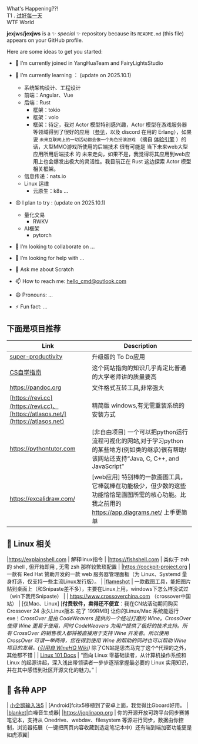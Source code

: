 What's Happening??!   
T1 . [过好每一天](https://www.bilibili.com/bangumi/play/ep96936)                  
WTF World   


**jexjws/jexjws** is a ✨ _special_ ✨ repository because its `README.md` (this file) appears on your GitHub profile.


Here are some ideas to get you started:


- 🔭 I’m currently joined in YangHuaTeam and FairyLightsStudio

- 🌱 I’m currently learning ： (update on 2025.10.1)
  -  系统架构设计、工程设计
  -  前端：Angular、Vue
  -  后端：Rust
      - 框架：tokio
      - 框架：volo
      - 框架：待定，我对 Actor 模型特别感兴趣，Actor 模型在游戏服务器等领域得到了很好的应用（[参见](https://huahua132.github.io/2023/05/07/skynet_frame/actor/)，以及 discord 在用的 Erlang），如果说 `未来互联网上的一切活动都会像一个角色扮演游戏` （摘自 [体验引擎](https://book.douban.com/subject/26323699/)
）的话，大型MMO游戏所使用的后端技术 很有可能是 当下未来web大型应用所用后端技术 的 未来走向，如果不是，我觉得将其应用到web应用上也会爆发出极大的灵活性。我目前正在 Rust 这边探索 Actor 模型相关框架。
  - 信息传递：nats.io
  - Linux 运维
      - 云原生：k8s ...

- 😍 I plan to try : (update on 2025.10.1)  
  - 量化交易
      - RWKV
  - AI框架
      - pytorch

- 👯 I’m looking to collaborate on ...
- 🤔 I’m looking for help with ...
- 💬 Ask me about Scratch
- 📫 How to reach me: hello_cmd@outlook.com
- 😄 Pronouns: ...
- ⚡ Fun fact: ...



下面是项目推荐
-------------------

| Link | Description |
| ----------- | ----------- |
| [super-productivity](https://github.com/johannesjo/super-productivity) | 升级版的 To Do应用|
| [ CS自学指南](https://csdiy.wiki/) | 这个网站指向的知识几乎肯定比普通的大学老师讲的质量要高 |
|https://pandoc.org | 文件格式互转工具,非常强大 |   
|[https://revi.cc](https://revi.cc)、[https://atlasos.net/](https://atlasos.net) | 精简版 windows,有无需重装系统的安装方式  |  
|https://pythontutor.com | [非自由项目] 一个可以把python运行流程可视化的网站,对于学习python的某些地方(例如类的继承)很有帮助!该网站还支持“Java, C, C++, and JavaScript”   |
| https://excalidraw.com/ |  [web应用] 特别棒的一款画图工具，它棒就棒在功能极少，但少数的这些功能恰恰是画图所需的核心功能。比我之前用的 https://app.diagrams.net/ 上手更简单 |

🐧 Linux 相关
-------------------

|https://explainshell.com | 解释linux指令   |
|https://fishshell.com | 类似于 zsh 的 shell , 但开箱即用 , 无需 zsh 那样较繁琐配置    |
|https://cockpit-project.org | 一款有 Red Hat 赞助开发的一款 web 服务器管理面板（为 Linux、Systemd 量身打造，仅支持一些主流Linux发行版）。      |
|[flameshot](https://flameshot.org) | 一款截图工具，能把图片贴到桌面上（和Snipaste差不多），主要在Linux上用，windows下怎么样没试过（win下我用Snipaste） |
| https://www.crossoverchina.com （crossover中国站） | [仅Mac、Linux] [**付费软件，卖得还不便宜**：我在CN站活动期间购买 Crossover 24 永久Linux版本 花了 199RMB] 让你的Linux/Mac 系统能运行exe！*CrossOver 是由 CodeWeavers 提供的一个经过打磨的 Wine。CrossOver 使得 Wine 更易于使用，同时 CodeWeavers 为用户提供了极好的技术支持。所有 CrossOver 的销售收入都将被直接用于支持 Wine 开发者。所以使用 CrossOver 可谓一举两得，您在得到使用 Wine 的帮助的同时也可以帮助 Wine 项目的发展。([引用自 WineHQ Wiki](https://wiki.winehq.org/Download_zhcn))* 除了CN站是思杰马克丁这个*代理的之外，其他都不错 |
| [Linux 101 Docs](https://101.lug.ustc.edu.cn)   | “面向 Linux 零基础读者，从计算机操作系统和 Linux 的起源讲起，深入浅出带领读者一步步逐渐掌握最必要的 Linux 实用知识，并在其中感悟到社区开源文化的魅力。” | 


📱 各种 APP
-------------------
| [小企鹅输入法5](https://github.com/fcitx5-android/fcitx5-android) |  [Android]fcitx5移植到了安卓上面，我觉得比Gboard好用。 |
|[blanket](https://github.com/rafaelmardojai/blanket)|白噪音生成器|
|https://joplinapp.org | 你的开源开放可跨平台同步赛博笔记本，支持从 Onedrive、webdav、filesystem 等源进行同步，数据由你控制，浏览器拓展（一键把网页内容收藏到选定笔记本中）还有端到端加密功能更是如虎添翼|
